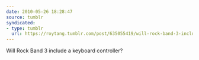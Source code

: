 ```yaml
---
date: 2010-05-26 18:28:47
source: tumblr
syndicated:
- type: tumblr
  url: https://roytang.tumblr.com/post/635055419/will-rock-band-3-include-a-keyboard-controller
---
```


<p>Will Rock Band 3 include a keyboard controller?</p>